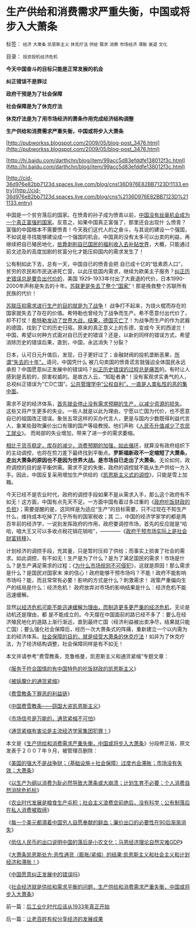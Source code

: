 # 生产供给和消费需求严重失衡，中国或将步入大萧条

标签： `经济` `大萧条` `凯恩斯主义` `休克疗法` `供给` `需求` `消费` `市场经济` `滞胀` `衰退` `文化` 

目录： `投资投机经济危机`

**今天中国奋斗的目标只能是正常发展的机会**

**纠正错误不是罪过**

**政府干预是为了社会保障**

**社会保障是为了休克疗法**

**休克疗法是为了用市场经济的萧条作用完成经济结构调整**

**生产供给和消费需求严重失衡，中国或将步入大萧条**

[http://pubworkss.blogspot.com/2009/05/blog-post_3476.html](http://pubworkss.blogspot.com/2009/05/blog-post_3476.html)

[http://hi.baidu.com/darthchn/blog/item/99acc5d83efddfe138012f3c.html](http://hi.baidu.com/darthchn/blog/item/99acc5d83efddfe138012f3c.html)

[http://cid-36d976e82bb7123d.spaces.live.com/blog/cns!36D976E82BB7123D!1133.entry](http://cid-36d976e82bb7123d.spaces.live.com/blog/cns%2136D976E82BB7123D%211133.entry)

中国是一个贫穷落后的国家。在愤青的孙子成为愤青以前，[中国没有丝毫机会成为一个真正富强的国家](../../../2009/10/1/大国霸权主义阻碍中国和平崛起.md)。反意之，如果中国真正富强了，那里还会出现什
么愤青？富强的中国根本不需要愤青！今天我们这代人的之奋斗，与其说的建设一个强国，不如说是寻找能够建设成一个强国的机会。中国真的没有太多可以出卖的利益，再继续把自已殖民地化，[依靠剥削自已国民的福利收入去补贴世界](../../../2007/11/29/弱国自卑心理造成低估人民币廉价出口的历史性惨剧.md)，大概，只能通过前文述及的高度加剧的贫富分化才能压抑国内的需求发生了！

公有制如此下去，总有一天，中国自已的愤青会把
自已成十亿的“低素质人口”，贫穷的农民和市民送进死亡营，以此压低国内需求，继续为欧美主子服务？[纠正历史错误总是要负出代价的](../../../2009/10/22/休克反应的损失边界和止损.md)，美国
1929-1933年付出了大衰退的代价，日本1990-2000年声称是失去的十年。[苏联更是失去了整个“国家”](../../../2009/8/4/苏东巨变的真相是苏联并没有消失.md)！那是挽救整个苏联所有民族的代价！

[苏联压抑需求进行生产的目的就是为了战争](../../../2008/7/6/什么是社会生产的价值？什么是GDP？.md)！
战争打不起来，为烧火棍而存在的国家就失去了存在的价值。希特勒也曾经为了战争而生产。希不愿意付出代价了，却不打仗！[希特勒发动了世界大战，结果，德国灭亡了](../../../2009/12/12/法西斯德国战争的目的是什么呢？.md)！为战争而生产的作为武器的德国，找到了它的历史归宿。原来的真正意义上的东德，变成今
天的西波兰！中国，希望以何种方式面对自已历史的错误？还是，以新的同样的错误方式，希望消除历史的错误后果，直到，中国，永远消失？分裂？

日本，认可日元升值后，发现，日子更好过了；金融财阀的投机垄断恶果，[所谓“失去的十年”，](http://darthvad.blog.163.com/blog/static/533994702007102845842764/)请问，中国凭什么
被几句卖国的愤青谎言就强迫全体国民永远承担？中国愿意纠正发展中的错误吗？[纠正历史错误的过程总是痛苦](../../../2009/10/22/休克反应的损失边界和止损.md)的。有时让人感到是丢脸的，损害权威的。是故古人云，“知耻者勇”！没有客观求实勇气的人，总视纠正错误为“亡D亡国”。[公共管理学中“公权自利”，一直是人类私性的恶的集中面](../../../2009/8/13/市场化公众公司，私有制及国企.md)。

需求不足的经济体系，[首先就会停止没有需求预期的生产，以减少资源的损失](../../../2008/12/23/私有化，关闭亏损国企，强化社会保障.md)。
这些又将产生更多的失业。一些人就是以此为理由，宁愿以亡国为代价，也不愿意自已的祖国改正错误。象张五常这样的买办代言人，更是与国内少数既得利益代言人，象某些鼓吹廉价出口有理的国产等级教授。他们声称《[人民币升值减少了农民工就业](../../../2009/5/4/低估人民币汇率让农民工增加就业了吗？.md)》。
而局部的失业增加，带来了进一步的需求萎缩。

[相比于货币稳定，库存的减少，消费预期的加强，如此循环](../../../2009/4/24/费雪教条和凯恩斯主义.md)，就算没有政府组织下的主动调控，也将在剪刀差下最终找到平衡点。**罗斯福新政不一定缩短了大萧条，走出大萧条的原因也不是因为世界大战。是市场自已走出了大萧条**。无论如何，政府调控的目的是平衡供需。需求不足的失衡，政府的调控就不能从生产供给一方入手。因此，中国反复采用增加生产供给的《[凯恩斯主义式的调控](../../../2009/4/22/费雪教条之通货紧缩有害论背后的资产利益链.md)》，只能是雪上加箱。

今天已经不是农业时代，政府的调控手段如果不是从需求入手，那么这个政府有不如无！这方面，中国有点先天不足。一方面中国有着过多过重的《[政府吃饭财政的负担](http://blog.sina.com.cn/s/blog_5563a64d0100cinq.html)》；需要提醒的是，这同样是为适应“生产”的目标需要，只不过现在不知生产什么，维持成本吃掉了几乎所有的国家税收；其
二，中国的经济学家学的都是两百年前的经济学，一说到发挥政府的作用，政府要调控市场，首先的反应就是“哈哈，咱大王又可以多收点税花销花销啦”，————《[政府干预市场实际上是社会财富转移](../../../2009/4/7/市场规范，市场干预和财富转移.md)》。

计划经济的调控手段，充其量，只是暂时压抑了供给；而事实上损害了社会的需求。如此调控，有不如无！生产是为了什么？是为了满足国民的需求！市场是什么？是生产满足需求的过程；《[为什么市场规则不可侵犯](../../../2009/3/31/市场要素之&quot;万能与不能&quot;的意义.md)》，这就是原因！那么需求是什么？是国民对国家末
来的信心！政府能够干预市场吗？不能！政府不能影响市场吗？能，而且常常有必要！影响的方式是什么？刺激需求！
政策严重偏向生产的结局是什么：经济危机！ 政府放弃对市场的影响结果是什么：经济危机不能迅速缓解。

显然[以经济危机可能不能迅速缓解为理由，而制造更多更严重的经济危机](../../../2009/5/1/人定胜天？马列唯心信仰对客观规律干预冲动.md)，无论是动机还是理由，都
是不能成立的。今天摆在中国面前的路已经不多了：要么在经济殖民地化的道路上渐行渐远，直到最终亡国（经济利益被出卖净尽，结果就只能亡国）；要么强化社会保障后，经历一次大萧条式的阵痛，重新建立一个以内需为主的经济体系。[社会保障的目的，就是经受大萧条的休克疗法](../../../2008/12/18/俄罗斯休克疗法可能被妖魔化了.md)！如非为了休克疗法，为了经济结构调整，社会保障同样是有不如无！

本文并请参考“费雪教条，克鲁格曼，凯恩斯主义和通货紧缩”专题文章：

《[服务于符合国情的有中国特色的吃饭财政的凯恩斯主义](http://blog.sina.com.cn/s/blog_5563a64d0100cinq.html)》

《[被妖魔化的通货紧缩](../../../2009/4/19/被妖魔化的通货紧缩.md)》

《[费雪教条下罪恶的利益链](../../../2009/4/22/费雪教条之通货紧缩有害论背后的资产利益链.md)》

《[中国费雪教条——窃国大盗凯恩斯主义](../../../2009/4/24/费雪教条和凯恩斯主义.md)》

《[市场信号是万能的，通货紧缩不可怕](../../../2009/4/26/市场信号是万能的，通货紧缩不可怕.md)》

《[通货紧缩有害论是主流经济学家集团犯罪！](../../../2009/4/27/通货紧缩有害论和主流经济学家.md)》

本文是《[生产供给和消费需求严重失衡，中国或将步入大萧条](http://darthvad.blog.163.com/blog/static/5339947020094100020525/)》分段修正版，原文发表于２００７年９月，被管理员删除：

《[美国的强大不是战争财；（基础设施＋社会保障）过度也会滞胀；市场没有失效；大萧条](../../../2010/4/22/美国的强大，不是因为发了战争财.md)》

《[以生产为纲以消费为耻必然导致大萧条或大崩溃；计划生育不必要；个人消费自然消除危机标](../../../2010/4/22/以消费为耻必然导致大萧条或大倒退.md)》

《[农业时代发展是粮食生产屯积；社会主义浪费空前绝后，没有科学；公有制落后在私人消费被取缔](../../../2010/4/23/公有制落后因私人消费被取缔.md)》

《[每一个美元都滴着中国穷人自愿奉献的鲜血；廉价出口的必要性在90后渐渐消失](../../../2010/4/23/每一个美元都滴着中国穷人奉献鲜血.md)》

《[低估人民币的出口说明中国的落后是小农文化；马恩经济理论自然灾难GDP](../../../2010/4/23/外国的需求是需求，自已的需求不是需求.md)》

《[大萧条凯恩斯处方;恶性通货（膨胀/紧缩）的结果;凯恩斯主义和社会主义和计划经济和滞胀！](../../../2010/4/23/凯恩斯主义就是社会主义就是计划经济.md)》

《[中国愿意纠正发展中的错误吗](../../../2010/4/24/后工业化时代应该从1933年真正开始.md)》

《[社会经济就是供给和需求平衡的问题，生产供给和消费需求严重失衡，中国或将步入大萧条](http://hi.baidu.com/darthchn/blog/item/99acc5d83efddfe138012f3c.html)》

前一篇：[后工业化时代应该从1933年真正开始](../../../2010/4/24/后工业化时代应该从1933年真正开始.md)

后一篇：[让老百姓有权分享经济的发展成果](../../../2010/4/24/让老百姓有权分享经济的发展成果.md)